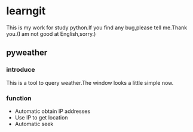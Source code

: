 # learngit
This is my work for study python.If you find any bug,please tell me.Thank you.(I am not good at English,sorry.)
## **pyweather**
### **introduce**
This is a tool to query weather.The window looks a little simple now.
### **function**
- Automatic obtain IP addresses
- Use IP to get location
- Automatic seek

